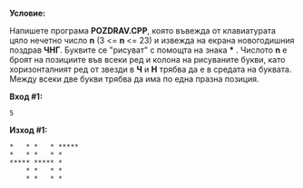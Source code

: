 **Условие:**

Напишете програма **POZDRAV.CPP**, която въвежда от клавиатурата цяло нечетно число **n** (3 <= **n** <= 23) и извежда на екрана новогодишния поздрав **ЧНГ**. Буквите се "рисуват" с помощта на знака __*__  . Числото **n** е броят на позициите във всеки ред и колона на рисуваните букви, като хоризонталният ред от звезди в **Ч** и **Н** трябва да е в средата на буквата. Между всеки две букви трябва да има по една празна позиция.

**Вход #1:**

	5

**Изход #1:**

	*   * *   * *****
	*   * *   * *
	***** ***** *
	    * *   * *
	    * *   * *
	
